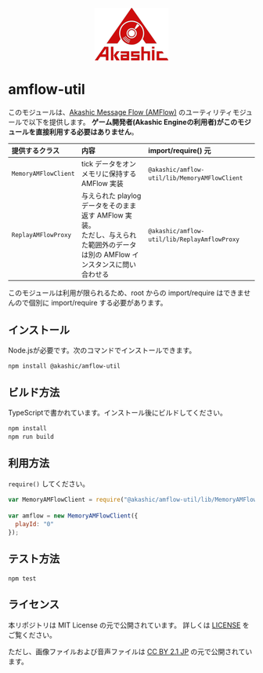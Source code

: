 <p align="center">
<img src="https://github.com/akashic-games/amflow-util/blob/main/img/akashic.png" />
</p>

# amflow-util

このモジュールは、[Akashic Message Flow (AMFlow)](https://github.com/akashic-games/amflow) のユーティリティモジュールで以下を提供します。
**ゲーム開発者(Akashic Engineの利用者)がこのモジュールを直接利用する必要はありません**。

|    提供するクラス    |                        内容                           |               import/require() 元             |
|:---------------------|:------------------------------------------------------|:----------------------------------------------|
| `MemoryAMFlowClient` | tick データをオンメモリに保持する AMFlow 実装         | `@akashic/amflow-util/lib/MemoryAMFlowClient` |
| `ReplayAMFlowProxy`  | 与えられた playlog データをそのまま返す AMFlow 実装。<br/>ただし、与えられた範囲外のデータは別の AMFlow インスタンスに問い合わせる| `@akashic/amflow-util/lib/ReplayAmflowProxy` |

このモジュールは利用が限られるため、root からの import/require はできませんので個別に import/require する必要があります。

## インストール

Node.jsが必要です。次のコマンドでインストールできます。

```
npm install @akashic/amflow-util
```

## ビルド方法

TypeScriptで書かれています。インストール後にビルドしてください。

```sh
npm install
npm run build
```

## 利用方法

`require()` してください。

```javascript
var MemoryAMFlowClient = require("@akashic/amflow-util/lib/MemoryAMFlowClient").MemoryAMFlowClient;

var amflow = new MemoryAMFlowClient({
  playId: "0"
});
```

## テスト方法

```
npm test
```

## ライセンス
本リポジトリは MIT License の元で公開されています。
詳しくは [LICENSE](https://github.com/akashic-games/amflow-util/blob/master/LICENSE) をご覧ください。

ただし、画像ファイルおよび音声ファイルは
[CC BY 2.1 JP](https://creativecommons.org/licenses/by/2.1/jp/) の元で公開されています。
